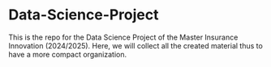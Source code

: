 # Data-Science-Project
This is the repo for the Data Science Project of the Master Insurance Innovation (2024/2025).
Here, we will collect all the created material thus to have a more compact organization.
